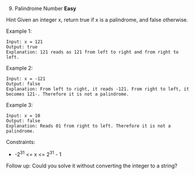 9. Palindrome Number
**Easy**

Hint
Given an integer x, return true if x is a palindrome, and false otherwise.


Example 1:
```
Input: x = 121
Output: true
Explanation: 121 reads as 121 from left to right and from right to left.
```
Example 2:
```
Input: x = -121
Output: false
Explanation: From left to right, it reads -121. From right to left, it becomes 121-. Therefore it is not a palindrome.
```
Example 3:
```
Input: x = 10
Output: false
Explanation: Reads 01 from right to left. Therefore it is not a palindrome.
```

Constraints:

- -2<sup>31</sup> <= x <= 2<sup>31</sup> - 1


Follow up: Could you solve it without converting the integer to a string?
